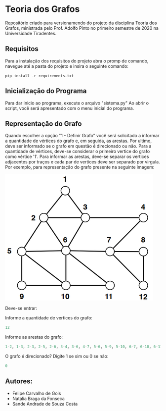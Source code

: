 # Teoria dos Grafos

Repositório criado para versionamendo do projeto da disciplina Teoria dos Grafos, ministrada pelo Prof. Adolfo Pinto no primeiro semestre de 2020 na Universidade Tiradentes.

## Requisitos

Para a instalação dos requisitos do projeto abra o promp de comando, navegue até a pasta do projeto e insira o seguinte comando:
```
pip install -r requirements.txt
```

## Inicialização do Programa
Para dar inicio ao programa, execute o arquivo "sistema.py"
Ao abrir o script, você será apresentado com o menu inicial do programa.

## Representação do Grafo
Quando escolher a opção "1 - Definir Grafo" você será solicitado a informar a quantidade de vértices do grafo e, em seguida, as arestas. Por ultimo, deve ser informado se o grafo em questão é direcionado ou não.
Para a quantidade de vértices, deve-se considerar o primeiro vertice do grafo como vértice '1'.
Para informar as arestas, deve-se separar os vertices adjacentes por traços e cada par de vertices deve ser separado por virgula.
Por exemplo, para representação do grafo presente na seguinte imagem:

![Exemplo de Grafo](grafo_exemplo.png)

Deve-se entrar:

Informe a quantidade de vertices do grafo:
```python
12
```
Informe as arestas do grafo:

```python
1-2, 1-3, 2-3, 2-5, 2-6, 3-4, 3-6, 4-7, 5-6, 5-9, 5-10, 6-7, 6-10, 6-11, 7-8, 7-12, 8-12, 9-10, 10-11
```

O grafo é direcionado? Digite 1 se sim ou 0 se não: 
```python
0
```

## Autores:
* Felipe Carvalho de Gois
* Natália Braga da Fonseca
* Sande Andrade de Souza Costa

